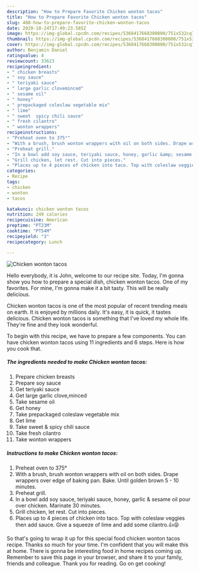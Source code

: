 ```yaml
---
description: "How to Prepare Favorite Chicken wonton tacos"
title: "How to Prepare Favorite Chicken wonton tacos"
slug: 408-how-to-prepare-favorite-chicken-wonton-tacos
date: 2020-10-24T17:49:23.585Z
image: https://img-global.cpcdn.com/recipes/5368417668300800/751x532cq70/chicken-wonton-tacos-recipe-main-photo.jpg
thumbnail: https://img-global.cpcdn.com/recipes/5368417668300800/751x532cq70/chicken-wonton-tacos-recipe-main-photo.jpg
cover: https://img-global.cpcdn.com/recipes/5368417668300800/751x532cq70/chicken-wonton-tacos-recipe-main-photo.jpg
author: Benjamin Daniel
ratingvalue: 4
reviewcount: 33623
recipeingredient:
- " chicken breasts"
- " soy sauce"
- " teriyaki sauce"
- " large garlic cloveminced"
- " sesame oil"
- " honey"
- " prepackaged coleslaw vegetable mix"
- " lime"
- " sweet  spicy chili sauce"
- " fresh cilantro"
- " wonton wrappers"
recipeinstructions:
- "Preheat oven to 375°"
- "With a brush, brush wonton wrappers with oil on both sides. Drape wrappers over edge of baking pan. Bake. Until golden brown 5 - 10 minutes."
- "Preheat grill."
- "In a bowl add soy sauce, teriyaki sauce, honey, garlic &amp; sesame oil pour over chicken. Marinate 30 minutes."
- "Grill chicken, let rest. Cut into pieces."
- "Places up to 4 pieces of chicken into taco. Top with coleslaw veggies then add sauce. Give a squeeze of lime and add some cilantro.👍😝"
categories:
- Recipe
tags:
- chicken
- wonton
- tacos

katakunci: chicken wonton tacos 
nutrition: 249 calories
recipecuisine: American
preptime: "PT23M"
cooktime: "PT54M"
recipeyield: "3"
recipecategory: Lunch

---
```



![Chicken wonton tacos](https://img-global.cpcdn.com/recipes/5368417668300800/751x532cq70/chicken-wonton-tacos-recipe-main-photo.jpg)

Hello everybody, it is John, welcome to our recipe site. Today, I'm gonna show you how to prepare a special dish, chicken wonton tacos. One of my favorites. For mine, I'm gonna make it a bit tasty. This will be really delicious.



Chicken wonton tacos is one of the most popular of recent trending meals on earth. It is enjoyed by millions daily. It's easy, it is quick, it tastes delicious. Chicken wonton tacos is something that I've loved my whole life. They're fine and they look wonderful.


To begin with this recipe, we have to prepare a few components. You can have chicken wonton tacos using 11 ingredients and 6 steps. Here is how you cook that.

<!--inarticleads1-->

##### The ingredients needed to make Chicken wonton tacos:

1. Prepare  chicken breasts
1. Prepare  soy sauce
1. Get  teriyaki sauce
1. Get  large garlic clove,minced
1. Take  sesame oil
1. Get  honey
1. Take  prepackaged coleslaw vegetable mix
1. Get  lime
1. Take  sweet &amp; spicy chili sauce
1. Take  fresh cilantro
1. Take  wonton wrappers




<!--inarticleads2-->

##### Instructions to make Chicken wonton tacos:

1. Preheat oven to 375°
1. With a brush, brush wonton wrappers with oil on both sides. Drape wrappers over edge of baking pan. Bake. Until golden brown 5 - 10 minutes.
1. Preheat grill.
1. In a bowl add soy sauce, teriyaki sauce, honey, garlic &amp; sesame oil pour over chicken. Marinate 30 minutes.
1. Grill chicken, let rest. Cut into pieces.
1. Places up to 4 pieces of chicken into taco. Top with coleslaw veggies then add sauce. Give a squeeze of lime and add some cilantro.👍😝




So that's going to wrap it up for this special food chicken wonton tacos recipe. Thanks so much for your time. I'm confident that you will make this at home. There is gonna be interesting food in home recipes coming up. Remember to save this page in your browser, and share it to your family, friends and colleague. Thank you for reading. Go on get cooking!
